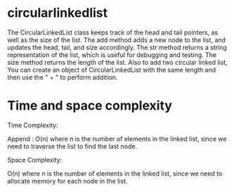 # circularlinkedlist

The CircularLinkedList class keeps track of the head and tail pointers, as well as the size of the list.
The add method adds a new node to the list, and updates the head, tail, and size accordingly.
The str method returns a string representation of the list, which is useful for debugging and testing.
The size method returns the length of the list.
Also to add two  circular linked list, You can create an object of CircularLinkedList with the same length and then use the " + " to perform addition.

# Time and space complexity
Time Complexity:

Append : O(n) where n is the number of elements in the linked list, since we need to traverse the list to find the last node.

Space Complexity:

O(n) where n is the number of elements in the linked list, since we need to allocate memory for each node in the list.
